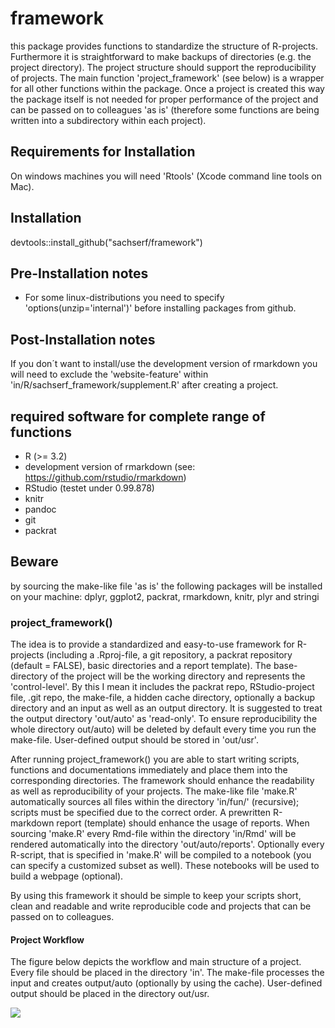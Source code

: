 # framework
this package provides functions to standardize the structure of R-projects. Furthermore it is straightforward to make backups of directories (e.g. the project directory). The project structure should support the reproducibility of projects. The main function 'project_framework' (see below) is a wrapper for all other functions within the package. Once a project is created this way the package itself is not needed for proper performance of the project and can be passed on to colleagues 'as is' (therefore some functions are being written into a subdirectory within each project).

## Requirements for Installation
On windows machines you will need 'Rtools' (Xcode command line tools on Mac).

## Installation
devtools::install_github("sachserf/framework")

## Pre-Installation notes
- For some linux-distributions you need to specify 'options(unzip='internal')' before installing packages from github.

## Post-Installation notes
If you don´t want to install/use the development version of rmarkdown you will need to exclude the 'website-feature' within 'in/R/sachserf_framework/supplement.R' after creating a project. 

## required software for complete range of functions
- R (>= 3.2)
- development version of rmarkdown (see: https://github.com/rstudio/rmarkdown)
- RStudio (testet under 0.99.878)
- knitr 
- pandoc 
- git 
- packrat 

## Beware
by sourcing the make-like file 'as is' the following packages will be installed on your machine: dplyr, ggplot2, packrat, rmarkdown, knitr, plyr and stringi

### project_framework()
The idea is to provide a standardized and easy-to-use framework for R-projects (including a .Rproj-file, a git repository, a packrat repository (default = FALSE), basic directories and a report template). The base-directory of the project will be the working directory and represents the 'control-level'. By this I mean it includes the packrat repo, RStudio-project file, .git repo, the make-file, a hidden cache directory, optionally a backup directory and an input as well as an output directory. It is suggested to treat the output directory 'out/auto' as 'read-only'. To ensure reproducibility the whole directory out/auto) will be deleted by default every time you run the make-file. User-defined output should be stored in 'out/usr'.

After running project_framework() you are able to start writing scripts, functions and documentations immediately and place them into the corresponding directories. The framework should enhance the readability as well as reproducibility of your projects. The make-like file 'make.R' automatically sources all files within the directory 'in/fun/' (recursive); scripts must be specified due to the correct order. A prewritten R-markdown report (template) should enhance the usage of reports. When sourcing 'make.R' every Rmd-file within the directory 'in/Rmd' will be rendered automatically into the directory 'out/auto/reports'. Optionally every R-script, that is specified in 'make.R' will be compiled to a notebook (you can specify a customized subset as well). These notebooks will be used to build a webpage (optional).

By using this framework it should be simple to keep your scripts short, clean and readable and write reproducible code and projects that can be passed on to colleagues.

#### Project Workflow

The figure below depicts the workflow and main structure of a project. Every file should be placed in the directory 'in'. The make-file processes the input and creates output/auto (optionally by using the cache). User-defined output should be placed in the directory out/usr.

![][1]

[1]: figures/project_workflow.png 

